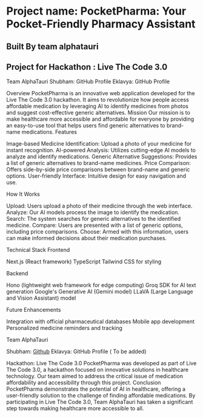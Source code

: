 # Project name: PocketPharma: Your Pocket-Friendly Pharmacy Assistant

## Built By team alphatauri
## Project for Hackathon : Live The Code 3.0


Team AlphaTauri
Shubham: GitHub Profile
Eklavya: GitHub Profile

Overview
PocketPharma is an innovative web application developed for the Live The Code 3.0 hackathon. It aims to revolutionize how people access affordable medication by leveraging AI to identify medicines from photos and suggest cost-effective generic alternatives.
Mission
Our mission is to make healthcare more accessible and affordable for everyone by providing an easy-to-use tool that helps users find generic alternatives to brand-name medications.
Features

Image-based Medicine Identification: Upload a photo of your medicine for instant recognition.
AI-powered Analysis: Utilizes cutting-edge AI models to analyze and identify medications.
Generic Alternative Suggestions: Provides a list of generic alternatives to brand-name medicines.
Price Comparison: Offers side-by-side price comparisons between brand-name and generic options.
User-friendly Interface: Intuitive design for easy navigation and use.

How It Works

Upload: Users upload a photo of their medicine through the web interface.
Analyze: Our AI models process the image to identify the medication.
Search: The system searches for generic alternatives to the identified medicine.
Compare: Users are presented with a list of generic options, including price comparisons.
Choose: Armed with this information, users can make informed decisions about their medication purchases.

Technical Stack
Frontend

Next.js (React framework)
TypeScript
Tailwind CSS for styling

Backend

Hono (lightweight web framework for edge computing)
Groq SDK for AI text generation
Google's Generative AI (Gemini model)
LLaVA (Large Language and Vision Assistant) model


Future Enhancements

Integration with official pharmaceutical databases
Mobile app development
Personalized medicine reminders and tracking

Team AlphaTauri

Shubham: [Github](http://github.com/shub3am)
Eklavya: GitHub Profile ( To be added)

Hackathon: Live The Code 3.0
PocketPharma was developed as part of Live The Code 3.0, a hackathon focused on innovative solutions in healthcare technology. Our team aimed to address the critical issue of medication affordability and accessibility through this project.
Conclusion
PocketPharma demonstrates the potential of AI in healthcare, offering a user-friendly solution to the challenge of finding affordable medications. By participating in Live The Code 3.0, Team AlphaTauri has taken a significant step towards making healthcare more accessible to all.